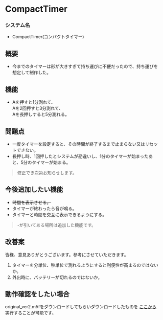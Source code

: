 # CompactTimer

### システム名
* CompactTimer(コンパクトタイマー)

## 概要

* 今までのタイマーは形が大きすぎて持ち運びに不便だったので、持ち運びを想定して制作した。

## 機能
* Aを押すと1分測れて、
<br>Aを2回押すと3分測れて、
<br>Aを長押しすると5分測れる。

## 問題点
* 一度タイマーを設定すると、その時間が終了するまで止まらない又はリセットできない。
* 長押し時、1回押したとシステムが勘違いし、1分のタイマーが始まったあと、5分のタイマーが始まる。
>修正でき次第お知らせします。

## 今後追加したい機能
* ~~時間を表示させる。~~
* タイマーが終わったら音が鳴る。
* タイマーと時間を交互に表示できるようにする。
> -が引いてある場所は追加した機能です。
## 改善案
皆様、意見ありがとうございます。参考にさせていただきます。
1. タイマーを分単位、秒単位で測れるようにすると利便性が高まるのではないか。
1. 外出時に、バッテリーが切れるのではないか。

## 動作確認をしたい場合
original_ver2.m5fをダウンロードしてもらいダウンロードしたものを  [ここから](https://flow.m5stack.com/) 実行することが可能です。
